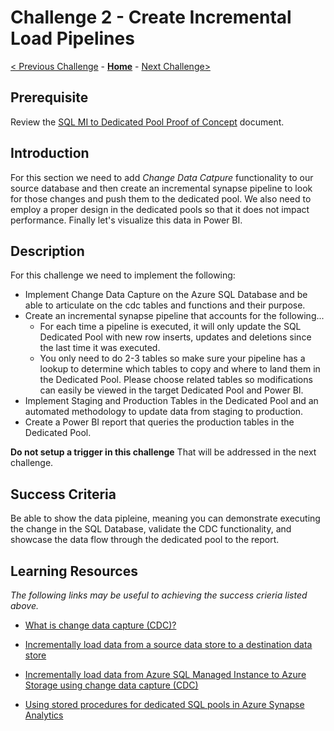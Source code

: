 # Challenge 2 - Create Incremental Load Pipelines

[< Previous Challenge](Challenge-01.md) - **[Home](../README.md)** - [Next Challenge>](Challenge-03.md)

## Prerequisite

Review the [SQL MI to Dedicated Pool Proof of Concept](./Resources/SQLMItoDedicatedPoolProofofConcept.docx?raw=true) document.

## Introduction

For this section we need to add *Change Data Catpure* functionality to our source database and then create an incremental synapse pipeline to look for those changes and push them to the dedicated pool.  We also need to employ a proper design in the dedicated pools so that it does not impact performance.  Finally let's visualize this data in Power BI.

## Description

For this challenge we need to implement the following:

- Implement Change Data Capture on the Azure SQL Database and be able to articulate on the cdc tables and functions and their purpose.
- Create an incremental synapse pipeline that accounts for the following...
    - For each time a pipeline is executed, it will only update the SQL Dedicated Pool with new row inserts, updates and deletions since the last time it was executed.
    - You only need to do 2-3 tables so make sure your pipeline has a lookup to determine which tables to copy and where to land them in the Dedicated Pool.  Please choose related tables so modifications can easily be viewed in the target Dedicated Pool and Power BI.
- Implement Staging and Production Tables in the Dedicated Pool and an automated methodology to update data from staging to production.
- Create a Power BI report that queries the production tables in the Dedicated Pool.

<B>Do not setup a trigger in this challenge</B>  That will be addressed in the next challenge.

## Success Criteria

Be able to show the data pipleine, meaning you can demonstrate executing the change in the SQL Database, validate the CDC functionality, and showcase the data flow through the dedicated pool to the report.

## Learning Resources

*The following links may be useful to achieving the success crieria listed above.*

- [What is change data capture (CDC)?](https://docs.microsoft.com/en-us/sql/relational-databases/track-changes/about-change-data-capture-sql-server?view=sql-server-ver15)

- [Incrementally load data from a source data store to a destination data store](https://docs.microsoft.com/en-us/azure/data-factory/tutorial-incremental-copy-overview)

- [Incrementally load data from Azure SQL Managed Instance to Azure Storage using change data capture (CDC)](https://docs.microsoft.com/en-us/azure/data-factory/tutorial-incremental-copy-change-data-capture-feature-portal)

- [Using stored procedures for dedicated SQL pools in Azure Synapse Analytics](https://docs.microsoft.com/en-us/azure/synapse-analytics/sql-data-warehouse/sql-data-warehouse-develop-stored-procedures)


